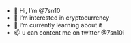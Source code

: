 - 👋 Hi, I’m @7sn10
- 👀 I’m interested in cryptocurrency 
- 🌱 I’m currently learning about it
- 📫 u can content me on twitter @7sn10i

<!---
7sn10/7sn10 is a ✨ special ✨ repository because its `README.md` (this file) appears on your GitHub profile.
You can click the Preview link to take a look at your changes.
--->
